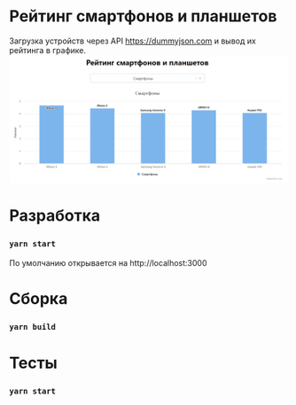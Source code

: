 # Рейтинг смартфонов и планшетов
Загрузка устройств через API https://dummyjson.com и вывод их рейтинга в графике.
![](preview.png)

# Разработка
### `yarn start`
По умолчанию открывается на http://localhost:3000 

# Сборка
### `yarn build`

# Тесты
### `yarn start`

